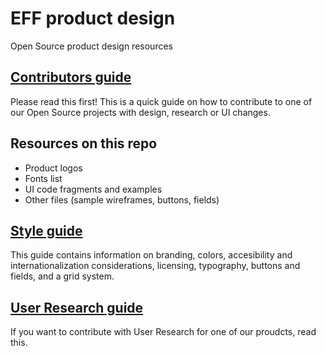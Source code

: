 # EFF product design
Open Source product design resources

## [Contributors guide](https://github.com/EFForg/design/blob/master/Contributors.md)
Please read this first! This is a quick guide on how to contribute to one of our Open Source projects with design, research or UI changes.

## Resources on this repo
* Product logos
* Fonts list
* UI code fragments and examples
* Other files (sample wireframes, buttons, fields)

## [Style guide](https://github.com/EFForg/design/blob/master/styleguide.md)
This guide contains information on branding, colors, accesibility and internationalization considerations, licensing, typography, buttons and fields, and a grid system.

## [User Research guide](https://github.com/EFForg/design/blob/master/Research.md)
If you want to contribute with User Research for one of our proudcts, read this.


